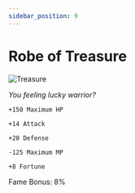 ```yaml
---
sidebar_position: 9
---
```


# Robe of Treasure

![Treasure](https://vwiki.valorserver.com/api/item/picture/robe%20of%20treasure)

<i>You feeling lucky warrior?</i>

    +150 Maximum HP
    
    +14 Attack
    
    +20 Defense
    
    -125 Maximum MP
    
    +8 Fortune
    
Fame Bonus: 8%
